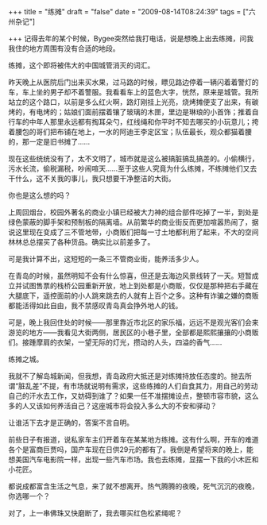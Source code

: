 +++
title = "练摊"
draft = "false"
date = "2009-08-14T08:24:39"
tags = ["六州杂记"]


+++
记得去年的某个时候，Bygee突然给我打电话，说是想晚上出去练摊，问我我住的地方周围有没有合适的地段。
  
练摊，这个即将被伟大的中国城管消灭的词汇。
  
昨天晚上从医院后门出来买水果，过马路的时候，瞟见路边停着一辆闪着着警灯的车，车上坐的男子却不着警服。我看看车上的蓝色大字，恍然，原来是城管。我所站立的这个路口，以前是多么红火啊，路灯刚挂上光亮，烧烤摊便支了出来，有碳烤的，有电烤的；姑娘们面前摆着镶了玻璃的木匣，里边是琳琅的小首饰；推着自行车的中年人那里永远都有掏耳朵勺，红线绳和你平时不知去哪买的小玩意儿；挎着腰包的哥们把布铺在地上，一水的阿迪王李定区宝；队伍最长，观众都猫着腰的，那一定是旧书摊了……
  
现在这些统统没有了，太不文明了，城市就是这么被搞脏搞乱搞差的。小偷横行，污水长流，偷税漏税，吵闹喧天……至于这些人究竟为什么练摊，不练摊他们又去干什么，这不关我的事儿，我只想要干净整洁的大街。
  
你也是这么想的吗？
  
上周回烟台，校园外著名的商业小镇已经被大力神的组合部件吃掉了一半，到处是绿色蒙蔽的脚手架和预制板的隔离墙。从前繁华的商业街反而更加喧嚣热闹了，据说这里现在变成了三不管地带，小商贩们把每一寸土地都利用了起来，不大的空间林林总总摆买了各种货品。确实比以前差多了。
  
可是我计算不出，这短短的一条三不管商业街，能养活多少人。
  
在青岛的时候，虽然明知不会有什么惊喜，但还是去海边风景线转了一天。短暂成立并试图售票的栈桥公园重新开放，地上到处都是小商贩，仅仅是那种把右手藏在大腿底下，遥控面前的小人跳来跳去的人就有上百个之多。这种有诈骗之嫌的商贩都能活得如此自由，我不禁感叹青岛真会挣外地人的钱。
  
可是，晚上我回住处的时候——那里靠近市北区的家乐福，远远不是观光客们会来游览的地方——我看见大街两侧，居民区的小巷子里，全部都是熙熙攘攘的小商贩们。接踵摩肩的衣架，一望无际的灯光，攒动的人头，四溢的香气……
  
练摊之城。
  
我就不了解岛城新闻，但我想，青岛政府大抵还是对练摊持放任态度的。抛去所谓“脏乱差”不提，有市场就说明有需求，这些练摊的人们自食其力，用自己的劳动自己的汗水去工作，又妨碍到谁了？如果一任不准摆摊设点，整顿市容市貌，这么多的人又该如何养活自己？这座城市将会投入多么大的不安和驿动？
  
让谁活下去才是正确的，答案不言自明。
  
前些日子有报道，说私家车主们开着车在某某地方练摊。这有什么啊，开车的难道各个是富商巨贾吗，国产车现在日供29元的都有了。我倒是希望将来的晚上，能想美国汽车电影院一样，出现一些汽车市场。我也去练摊，显摆一下我的小木匠和小花匠。
  
都说成都富含生活之气息，来了就不想离开。热气腾腾的夜晚，死气沉沉的夜晚，你选哪一个？
  
对了，上一串佛珠又快磨断了，我去哪买红色松紧绳呢？